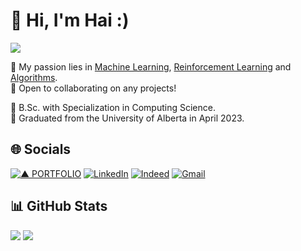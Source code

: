 <!-- ### Hi there 👋 -->

<!--
**haicanberra/haicanberra** is a ✨ _special_ ✨ repository because its `README.md` (this file) appears on your GitHub profile.

Here are some ideas to get you started:

- 🔭 I’m currently working on ...
- 🌱 I’m currently learning ...
- 👯 I’m looking to collaborate on ...
- 🤔 I’m looking for help with ...
- 💬 Ask me about ...
- 📫 How to reach me: ...
- 😄 Pronouns: ...
- ⚡ Fun fact: ...
-->
# 🌟 Hi, I'm Hai :)  
[![](https://visitcount.itsvg.in/api?id=haicanberra&icon=0&color=6)](https://visitcount.itsvg.in)  
  
🌱 My passion lies in <ins>Machine Learning</ins>, <ins>Reinforcement Learning</ins> and <ins>Algorithms</ins>.  
🌲 Open to collaborating on any projects!  
  
🌴 B.Sc. with Specialization in Computing Science.  
🌾 Graduated from the University of Alberta in April 2023.  


## 🌐 Socials
[![▲ PORTFOLIO](https://img.shields.io/badge/▲_PORTFOLIO-ffffff?style=for-the-badge)](https://haicanberra.github.io) [![LinkedIn](https://img.shields.io/badge/linkedin-%230077B5.svg?style=for-the-badge&logo=linkedin&logoColor=white)](https://linkedin.com/in/manhhaihoang) [![Indeed](https://img.shields.io/badge/indeed-003A9B?style=for-the-badge&logo=indeed&logoColor=white)](https://profile.indeed.com/p/haih-nmyb39h) [![Gmail](https://img.shields.io/badge/Gmail-D14836?style=for-the-badge&logo=gmail&logoColor=white)](mailto:haicanberra@gmail.com) 



## 📊 GitHub Stats
![](https://github-readme-stats.vercel.app/api?username=haicanberra&theme=tokyonight&hide_border=false&include_all_commits=true&count_private=true) ![](https://github-readme-stats.vercel.app/api/top-langs/?username=haicanberra&theme=tokyonight&hide_border=false&include_all_commits=true&count_private=true&layout=compact)



